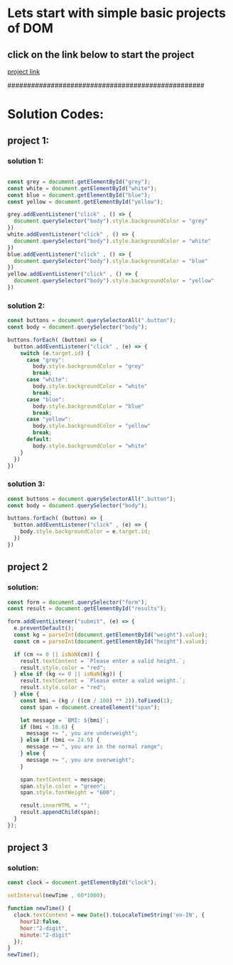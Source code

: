 # Lets start with simple basic projects of DOM

## click on the link below to start the project
[project link](https://stackblitz.com/edit/dom-project-chaiaurcode-a1qxngcd?file=1-colorChanger%2Findex.html,1-colorChanger%2Fchaiaurcode.js,1-colorChanger%2Fstyle.css)

##################################################

# Solution Codes:

## project 1:

### solution 1: 
``` javascript

const grey = document.getElementById("grey");
const white = document.getElementById("white");
const blue = document.getElementById("blue");
const yellow = document.getElementById("yellow");

grey.addEventListener("click" , () => {
  document.querySelector("body").style.backgroundColor = "grey"
})
white.addEventListener("click" , () => {
  document.querySelector("body").style.backgroundColor = "white"
})
blue.addEventListener("click" , () => {
  document.querySelector("body").style.backgroundColor = "blue"
})
yellow.addEventListener("click" , () => {
  document.querySelector("body").style.backgroundColor = "yellow"
})

```
### solution 2:
``` javascript
const buttons = document.querySelectorAll(".button");
const body = document.querySelector("body");

buttons.forEach( (button) => {
  button.addEventListener("click" , (e) => {
    switch (e.target.id) {
      case "grey":
        body.style.backgroundColor = "grey"
        break;
      case "white":
        body.style.backgroundColor = "white"
        break;
      case "blue":
        body.style.backgroundColor = "blue"
        break;
      case "yellow":
        body.style.backgroundColor = "yellow"
        break;
      default:
        body.style.backgroundColor = "white"
    }
  })
})
```
### solution 3:
``` javascript 
const buttons = document.querySelectorAll(".button");
const body = document.querySelector("body");

buttons.forEach( (button) => {
  button.addEventListener("click" , (e) => {
    body.style.backgroundColor = e.target.id;
  })
})
```
## project 2
### solution:
``` javascript
const form = document.querySelector("form");
const result = document.getElementById("results");

form.addEventListener("submit", (e) => {
  e.preventDefault();
  const kg = parseInt(document.getElementById("weight").value);
  const cm = parseInt(document.getElementById("height").value);

  if (cm <= 0 || isNaN(cm)) {
    result.textContent = `Please enter a valid height.`;
    result.style.color = "red";
  } else if (kg <= 0 || isNaN(kg)) {
    result.textContent = `Please enter a valid weight.`;
    result.style.color = "red";
  } else {
    const bmi = (kg / ((cm / 100) ** 2)).toFixed(1);
    const span = document.createElement("span");

    let message = `BMI: ${bmi}`;
    if (bmi < 18.6) {
      message += ", you are underweight";
    } else if (bmi <= 24.9) {
      message += ", you are in the normal range";
    } else {
      message += ", you are overweight";
    }

    span.textContent = message;
    span.style.color = "green";
    span.style.fontWeight = "600";

    result.innerHTML = ""; 
    result.appendChild(span);
  }
});

```
## project 3
### solution:

``` javascript
const clock = document.getElementById("clock");

setInterval(newTime , 60*1000);

function newTime() {
  clock.textContent = new Date().toLocaleTimeString('en-IN', {
    hour12:false,
    hour:"2-digit",
    minute:"2-digit"
  });
}
newTime();
```